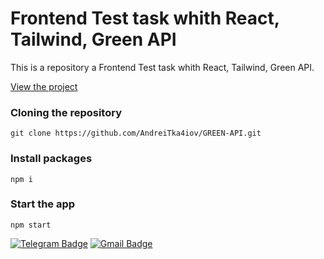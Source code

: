 # Frontend Test task whith React, Tailwind, Green API

This is a repository a Frontend Test task whith React, Tailwind, Green API.

[View the project](https://andreitka4iov.github.io/GREEN-API/)

### Cloning the repository

```shell
git clone https://github.com/AndreiTka4iov/GREEN-API.git
```

### Install packages

```shell
npm i
```

### Start the app

```shell
npm start
```

[![Telegram Badge](https://img.shields.io/badge/-Telegram-blue?style=flat&logo=Telegram&logoColor=white)](https://t.me/Tcka4) [![Gmail Badge](https://img.shields.io/badge/-Gmail-red?style=flat&logo=Gmail&logoColor=white)](mailto:andrei.tkachiov@gmail.com)